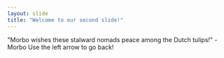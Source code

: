 ```yaml
---
layout: slide
title: "Welcome to our second slide!"
---
```

"Morbo wishes these stalward nomads peace among the Dutch tulips!" - Morbo
Use the left arrow to go back!
